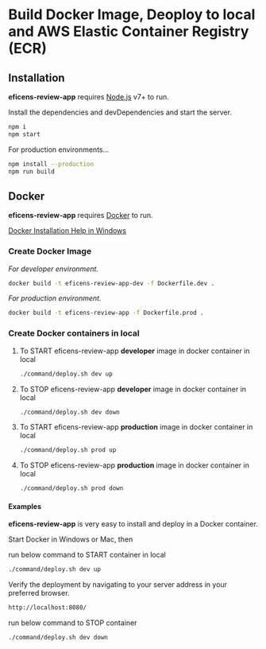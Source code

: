 # Build Docker Image, Deoploy to local and AWS Elastic Container Registry (ECR)

## Installation

**eficens-review-app** requires [Node.js](https://nodejs.org/) v7+ to run.

Install the dependencies and devDependencies and start the server.

```sh
npm i
npm start
```

For production environments...

```sh
npm install --production
npm run build
```

## Docker

**eficens-review-app** requires [Docker](https://www.docker.com/products/docker-desktop/) to run.

[Docker Installation Help in Windows](https://learn.microsoft.com/en-us/windows/wsl/tutorials/wsl-containers)

### Create Docker Image

_For developer environment._

```sh
docker build -t eficens-review-app-dev -f Dockerfile.dev .
```

_For production environment._

```sh
docker build -t eficens-review-app -f Dockerfile.prod .
```

### Create Docker containers in local

1. To START eficens-review-app **developer** image in docker container in local

   ```sh
   ./command/deploy.sh dev up
   ```

2. To STOP eficens-review-app **developer** image in docker container in local

   ```sh
   ./command/deploy.sh dev down
   ```

3. To START eficens-review-app **production** image in docker container in local
   ```sh
   ./command/deploy.sh prod up
   ```
4. To STOP eficens-review-app **production** image in docker container in local
   ```sh
   ./command/deploy.sh prod down
   ```

#### Examples

**eficens-review-app** is very easy to install and deploy in a Docker container.

Start Docker in Windows or Mac, then

run below command to START container in local

```sh
./command/deploy.sh dev up
```

Verify the deployment by navigating to your server address in your preferred browser.

```sh
http://localhost:8080/
```

run below command to STOP container

```sh
./command/deploy.sh dev down
```
